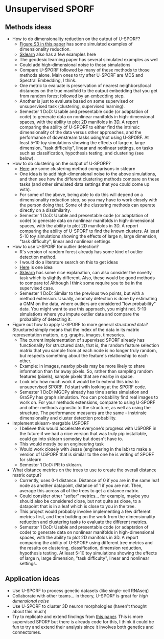 # Unsupervised SPORF

## Methods ideas
 - How to do dimensionality reduction on the output of U-SPORF?
    - [Figure S3 in this paper](https://www.biorxiv.org/content/biorxiv/early/2019/04/04/120378.full.pdf) has some simulated examples of dimensionality reduction.
    - [Sklearn](https://scikit-learn.org/stable/modules/manifold.html) also has a few examples here 
    - The geodesic learning paper has several simulated examples as well
    - Could add high-dimensional noise to those simulations
    - Compare U-SPORF followed by many of these methods to those methods alone. Main ones to try after U-SPORF are MDS and Spectral Embedding, I think. 
    - One metric to evaluate is preservation of nearest neighbors/local distances on the true manifold to the output embedding that you get from random forest followed by an embedding step.
    - Another is just to evaluate based on some supervised or unsupervised task (clustering, supervised learning). 
    - Semester 1 DoD: Usable and presentable code (or adaptation of code) to generate data on nonlinear manifolds in high-dimensional spaces, with the ability to plot 2D manifolds in 3D. A report comparing the ability of U-SPORF to either find the intrinsic dimensionality of the data versus other approaches, and the performance of downstream tasks using/not using U-SPORF. At least 5-10 toy simulations showing the effects of large n, large dimension, "task difficulty",  linear and nonlinear settings, on tasks such as classification, hypothesis testing, and clustering (see below).  
 - How to do clustering on the output of U-SPORF?
    - [Here](https://scikit-learn.org/stable/modules/clustering.html) are some clustering method comparisons in sklearn
    - One idea is to add high-dimensional noise to the above simulations, and then see how the different clustering methods compare on these tasks (and other simulated data settings that you could come up with).
    - For some of the above, being able to do this will depend on a dimensionality reduction step, so you may have to work closely with the person doing that. Some of the clustering methods can operate directly on a dissimilarity.
    - Semester 1 DoD: Usable and presentable code (or adaptation of code) to generate data on nonlinear manifolds in high-dimensional spaces, with the ability to plot 2D manifolds in 3D. A report comparing the ability of U-SPORF to find the known clusters. At least 5-10 toy simulations showing the effects of large n, large dimension, "task difficulty", linear and nonlinear settings. 
 - How to use U-SPORF for outlier detection?
    - R's version of random forest already has some kind of outlier detection method.
    - I would do a literature search on this to get ideas
    - [Here](https://towardsdatascience.com/outlier-detection-with-isolation-forest-3d190448d45e) is one idea
    - [Sklearn](https://scikit-learn.org/stable/modules/outlier_detection.html) has some nice explanation, can also consider the novelty task which is slightly different. Also, these would be good methods to compare to! Although I think some require you to be in the supervised case.
    - Semester 1 DoD: Similar to the previous two points, but with a method extension. Usually, anomaly detection is done by estimating a GMM on the data, where outliers are considered "low probability" data. You might want to use this approach, you might not. 5-10 simulations where you impute outlier data and compare the probability of detecting it.
 - Figure out how to apply U-SPORF to more general _structured_ data? Structured simply means that the index of the data in its matrix representation matters, e.g. graphs, images, timeseries.
    - The current implementation of supervised SPORF already has functionality for structured data, that is, the random feature selection matrix that you sample from at each node is no longer truly random, but respects something about the feature's relationship to each other.
    - Example: in images, nearby pixels may be more likely to share information than far away pixels. So, rather than sampling random features (pixels), sample pixels that are nearby in space. 
    - Look into how much work it would be to extend this idea to unsupervised SPORF. I'd start with looking at the SPORF code.
    - Semester 1 DoD: MGCPy already has time series simulation and GraSPy has graph simulation. You can probability find real images to work on. For your methods extensions, compare to using U-SPORF and other methods agnostic to the structure, as well as using the structure. The performance measures are the same - instrinsic dimensionality and cluster detection probability.
 - Implement sklearn-mergable USPORF
    - I believe this would accelerate everyone's progress with USPORF in the future if we had a nice version that was truly pip installable, could go into sklearn someday but doesn't have to. 
    - This would mostly be an engineering task 
    - Would work closely with Jesse (engineering in the lab) to make a version of USPORF that is similar to the one he is writing of SPORF for sklearn
    - Semester 1 DoD: PR to sklearn.
 - What distance metrics on the trees to use to create the overall distance matrix output?
    - Currently, uses 0-1 distance. Distance of 0 if you are in the same leaf node as another datapoint, distance of 1 if you are not. Then, average this across all of the trees to get a distance matrix.
    - Could consider other "softer" metrics... for example, maybe you should also be considered close, but not quite as close, to a datapoint that is in a leaf which is close to you in the tree.
    - This project would probably involve implementing a few different metrics first, and then building on the work from the dimensionality reduction and clustering tasks to evaluate the different metrics. 
    - Semester 1 DoD: Usable and presentable code (or adaptation of code) to generate data on nonlinear manifolds in high-dimensional spaces, with the ability to plot 2D manifolds in 3D. A report comparing the ability of U-SPORF using different tree metrics and the results on clustering, classification, dimension reduction, hypothesis testing. At least 5-10 toy simulations showing the effects of large n, large dimension, "task difficulty", linear and nonlinear settings. 
## Application ideas 
 - Use U-SPORF to process genetic datasets (like single-cell RNAseq) 
 - Collaborate with other teams... in theory, U-SPORF is great for _high dimensional noise_
 - Use U-SPORF to cluster 3D neuron morphologies (haven't thought about this much) 
 - Try to replicate and extend findings from 
 [this paper](https://www.biorxiv.org/content/biorxiv/early/2019/08/15/736520.full.pdf). This 
 is more supervised SPORF but there is already code for this, I think it could be fun to try 
 and extend their analysis since it involves both genetics and connectomes. 
 
